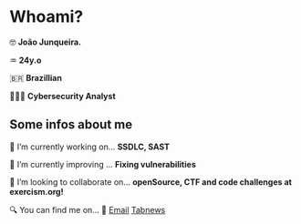 # Whoami?
🤓 **João Junqueira.**

♒️ **24y.o**

🇧🇷 **Brazillian**

👨🏽‍🔧 **Cybersecurity Analyst**

## Some infos about me
🔭 I’m currently working on...
 **SSDLC, SAST** 

🌱 I’m currently improving ...
**Fixing vulnerabilities**

👯 I’m looking to collaborate on... 
**openSource, CTF and code challenges at exercism.org!**

🔍 You can find me on...  📧 [Email](mailto:dev.junqueira@gmail.com) [Tabnews](https://www.tabnews.com.br/JJunqueira) 
